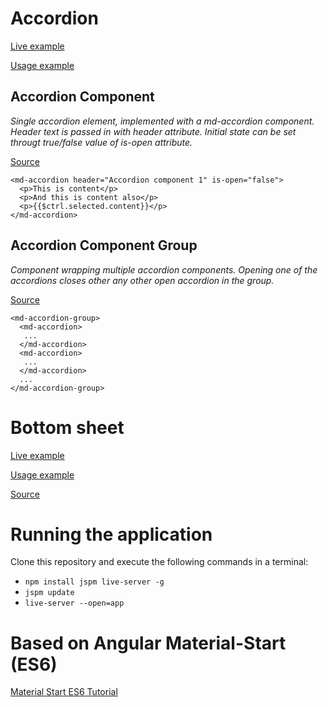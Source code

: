 # Accordion

[Live example](http://pepa.azurewebsites.net/app/?q=accordion)

[Usage example](https://github.com/gregor-srdic/material-start/blob/master/app/src/accordion-demo/accordion-demo.html)

## Accordion Component

*Single accordion element, implemented with a md-accordion component. Header text is passed in with header attribute. Initial state can be set througt true/false value of is-open attribute.*

[Source](https://github.com/gregor-srdic/material-start/blob/master/app/src/accordion/accordion-component.js)

```
<md-accordion header="Accordion component 1" is-open="false">
  <p>This is content</p>
  <p>And this is content also</p>
  <p>{{$ctrl.selected.content}}</p>
</md-accordion>
```

## Accordion Component Group

*Component wrapping multiple accordion components. Opening one of the accordions closes other any other open accordion in the group.*

[Source](https://github.com/gregor-srdic/material-start/blob/master/app/src/accordion/accordion-group-component.js)

```
<md-accordion-group>
  <md-accordion>
   ...
  </md-accordion>
  <md-accordion>
   ...
  </md-accordion>
  ...
</md-accordion-group>
```


# Bottom sheet

[Live example](http://pepa.azurewebsites.net/app/?q=bottom)

[Usage example](https://github.com/gregor-srdic/material-start/blob/master/app/src/bottom-sheets-demo/bottom-sheets-demo.html)

[Source](https://github.com/gregor-srdic/material-start/blob/master/app/src/accordion/accordion-group-component.js)



# Running the application
Clone this repository and execute the following commands in a terminal:

* `npm install jspm live-server -g`
* `jspm update`
* `live-server --open=app`

# Based on Angular Material-Start (ES6)
[Material Start ES6 Tutorial](https://github.com/angular/material-start/tree/es6-tutorial)